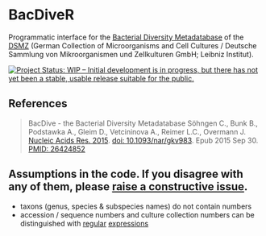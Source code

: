 # BacDiveR

Programmatic interface for the [Bacterial Diversity Metadatabase](https://bacdive.dsmz.de/) of the [DSMZ](https://www.dsmz.de/about-us.html) (German Collection of Microorganisms and Cell Cultures / Deutsche Sammlung von Mikroorganismen und Zellkulturen GmbH; Leibniz Institut).

[![Project Status: WIP – Initial development is in progress, but there has not yet been a stable, usable release suitable for the public.](http://www.repostatus.org/badges/latest/wip.svg)](http://www.repostatus.org/#wip)

## References

> BacDive - the Bacterial Diversity Metadatabase
> Söhngen C., Bunk B., Podstawka A., Gleim D., Vetcininova A., Reimer L.C., Overmann J.
> [Nucleic Acids Res. 2015](https://academic.oup.com/nar/article/44/D1/D581/2503137). 
> [doi: 10.1093/nar/gkv983](https://doi.org/10.1093/nar/gkv983). 
> Epub 2015 Sep 30. [PMID: 26424852](https://www.ncbi.nlm.nih.gov/pubmed/26424852)

## Assumptions in the code. If you disagree with any of them, please [raise a constructive issue](https://github.com/katrinleinweber/BacDiveR/issues/new).

- taxons (genus, species & subspecies names) do not contain numbers
- accession / sequence numbers and culture collection numbers can be distinguished with [regular](https://github.com/katrinleinweber/BacDiveR/blob/master/R/construct_url.R#L41) [expressions](https://github.com/katrinleinweber/BacDiveR/blob/master/R/construct_url.R#L51)
